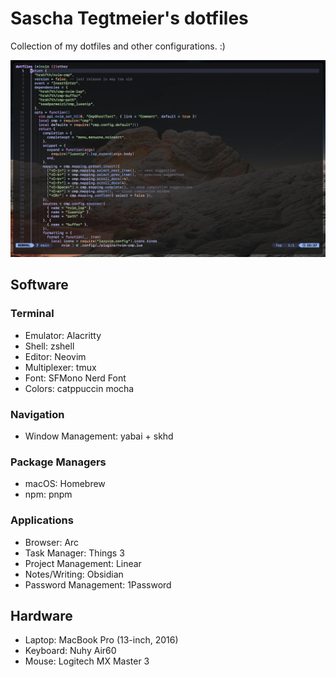 # Sascha Tegtmeier's dotfiles

Collection of my dotfiles and other configurations. :)

![snapshot](./snapshot.png)

## Software

### Terminal

- Emulator: Alacritty
- Shell: zshell
- Editor: Neovim
- Multiplexer: tmux
- Font: SFMono Nerd Font
- Colors: catppuccin mocha

### Navigation

- Window Management: yabai + skhd

### Package Managers

- macOS: Homebrew
- npm: pnpm

### Applications

- Browser: Arc
- Task Manager: Things 3
- Project Management: Linear
- Notes/Writing: Obsidian
- Password Management: 1Password

## Hardware

- Laptop: MacBook Pro (13-inch, 2016)
- Keyboard: Nuhy Air60
- Mouse: Logitech MX Master 3
